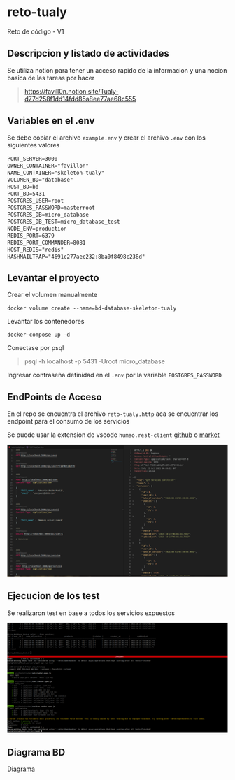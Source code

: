 # reto-tualy
Reto de código - V1


## Descripcion y listado de actividades 

Se utiliza notion para tener un acceso rapido de la informacion y una nocion basica de las
tareas por hacer


> https://favill0n.notion.site/Tualy-d77d258f1dd14fdd85a8ee77ae68c555

## Variables en el .env

Se debe copiar el archivo `example.env` y crear el archivo `.env` con los siguientes valores

```text
PORT_SERVER=3000
OWNER_CONTAINER="favillon"
NAME_CONTAINER="skeleton-tualy"
VOLUMEN_BD="database"
HOST_BD=bd
PORT_BD=5431
POSTGRES_USER=root
POSTGRES_PASSWORD=masterroot
POSTGRES_DB=micro_database
POSTGRES_DB_TEST=micro_database_test
NODE_ENV=production
REDIS_PORT=6379
REDIS_PORT_COMMANDER=8081
HOST_REDIS="redis"
HASHMAILTRAP="4691c277aec232:8ba0f8498c238d"
```


## Levantar el proyecto

Crear el volumen manualmente

```shell
docker volume create --name=bd-database-skeleton-tualy
```

Levantar los contenedores

```shell
docker-compose up -d
```

Conectase por psql

> psql -h localhost -p 5431  -Uroot micro_database 

Ingresar contraseña definidad en el `.env` por la variable `POSTGRES_PASSWORD`

## EndPoints de Acceso

En el repo se encuentra el archivo `reto-tualy.http` aca se encuentrar los endpoint para el consumo de los servicios

Se puede usar la extension de vscode `humao.rest-client` [github](https://github.com/Huachao/vscode-restclient)  o [market](https://marketplace.visualstudio.com/items?itemName=humao.rest-client)


![Rest](./img/rest.png)


## Ejecucion de los test

Se realizaron test en base a todos los servicios expuestos 

![Test](./img/test.png)


## Diagrama BD

[Diagrama](https://dbdiagram.io/embed/61723a446239e146477cfd0f)